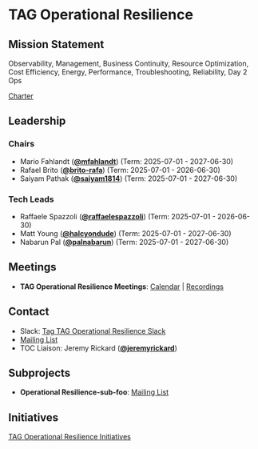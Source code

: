 # TAG Operational Resilience

## Mission Statement
Observability, Management, Business Continuity, Resource Optimization, Cost Efficiency, Energy, Performance, Troubleshooting, Reliability, Day 2 Ops


[Charter](./charter.md)

## Leadership
### Chairs
- Mario Fahlandt (**[@mfahlandt](https://github.com/mfahlandt)**) (Term: 2025-07-01 - 2027-06-30)
- Rafael Brito (**[@brito-rafa](https://github.com/brito-rafa)**) (Term: 2025-07-01 - 2026-06-30)
- Saiyam Pathak (**[@saiyam1814](https://github.com/saiyam1814)**) (Term: 2025-07-01 - 2027-06-30)
### Tech Leads
- Raffaele Spazzoli (**[@raffaelespazzoli](https://github.com/raffaelespazzoli)**) (Term: 2025-07-01 - 2026-06-30)
- Matt Young (**[@halcyondude](https://github.com/halcyondude)**) (Term: 2025-07-01 - 2027-06-30)
- Nabarun Pal (**[@palnabarun](https://github.com/palnabarun)**) (Term: 2025-07-01 - 2027-06-30)

## Meetings
- **TAG Operational Resilience Meetings**: [Calendar](https://zoom-lfx.platform.linuxfoundation.org/meetings/tag-operational-resilience?view=list) | [Recordings](https://www.youtube.com/@TAGOperationalResilience)

## Contact
- Slack: [Tag TAG Operational Resilience Slack](https://cloud-native.slack.com/archives/https://cloud-native.slack.com/archives/C08KGDENK34)
- [Mailing List](https://lists.cncf.io/g/cncf-tag-operational-resilience)
- TOC Liaison: Jeremy Rickard (**[@jeremyrickard](https://github.com/jeremyrickard)**)

## Subprojects
- **Operational Resilience-sub-foo**: [Mailing List](https://lists.cncf.io/g/cncf-tag-operational-resilience)
## Initiatives
[TAG Operational Resilience Initiatives](https://github.com/cncf/toc/issues?q=label%3Atag%2Foperational-resilience-initiative)
